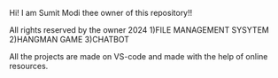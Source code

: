 Hi! I am Sumit Modi thee owner of this repository!!

All rights reserved by the owner 2024 1)FILE MANAGEMENT SYSYTEM 2)HANGMAN GAME 3)CHATBOT

All the projects are made on VS-code and made with the help of online resources.
